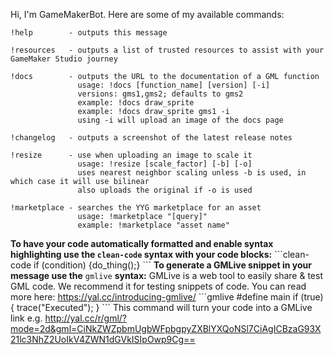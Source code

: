 Hi, I'm GameMakerBot. Here are some of my available commands:
```
!help        - outputs this message

!resources   - outputs a list of trusted resources to assist with your GameMaker Studio journey

!docs        - outputs the URL to the documentation of a GML function
               usage: !docs [function_name] [version] [-i]
               versions: gms1,gms2; defaults to gms2
               example: !docs draw_sprite
               example: !docs draw_sprite gms1 -i
               using -i will upload an image of the docs page

!changelog   - outputs a screenshot of the latest release notes

!resize      - use when uploading an image to scale it
               usage: !resize [scale_factor] [-b] [-o]
               uses nearest neighbor scaling unless -b is used, in which case it will use bilinear
               also uploads the original if -o is used

!marketplace - searches the YYG marketplace for an asset
               usage: !marketplace "[query]"
               example: !marketplace "asset name"
```
**To have your code automatically formatted and enable syntax highlighting use the `clean-code` syntax with your code blocks:**
\`\`\`clean-code
if (condition) {do_thing();}
\`\`\`
**To generate a GMLive snippet in your message use the** `gmlive` **syntax:**
GMLive is a web tool to easily share & test GML code. We recommend it for testing snippets of code.
You can read more here: https://yal.cc/introducing-gmlive/
\`\`\`gmlive
#define main
if (true) {
  trace("Executed");
}
\`\`\`
This command will turn your code into a GMLive link e.g. http://yal.cc/r/gml/?mode=2d&gml=CiNkZWZpbmUgbWFpbgpyZXBlYXQoNSl7CiAgICBzaG93X21lc3NhZ2UoIkV4ZWN1dGVkISIpOwp9Cg==
